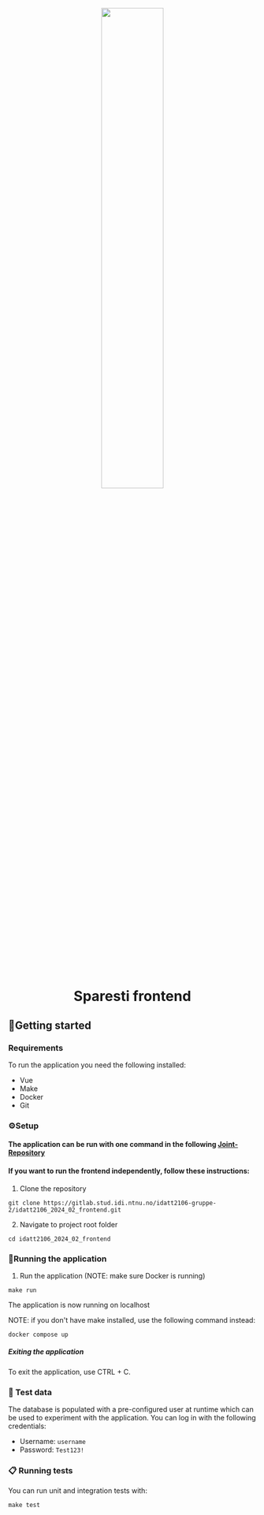 <p align="center">
    <a href="https://gitlab.stud.idi.ntnu.no/idatt2106-gruppe-2/idatt2106_2024_02_backend" target="_blank">
        <img width="50%" src="https://media.discordapp.net/attachments/1229758481150640209/1235586776824021103/avatar1.png?ex=6635921b&is=6634409b&hm=8818fe5e10a69e6df7b9da102e5fb65dcdbd962b2614d392be2578d6542822c4&=&format=webp&quality=lossless&width=1135&height=1137">
    </a>
    </p>
<h1 align="center">
            Sparesti frontend   
</h1>



## 🚀Getting started


### Requirements

To run the application you need the following installed:

- Vue
- Make
- Docker
- Git

### ⚙️Setup

#### The application can be run with one command in the following [Joint-Repository](https://gitlab.stud.idi.ntnu.no/idatt2106-gruppe-2/idatt2106_2024_02)

#### If you want to run the frontend independently, follow these instructions:

1. Clone the repository

```
git clone https://gitlab.stud.idi.ntnu.no/idatt2106-gruppe-2/idatt2106_2024_02_frontend.git
```

2. Navigate to project root folder
```
cd idatt2106_2024_02_frontend
```


### 🚗Running the application

1. Run the application (NOTE: make sure Docker is running)
```
make run
```

The application is now running on localhost

NOTE: if you don't have make installed, use the following command instead:

```
docker compose up
```

##### Exiting the application
To exit the application, use CTRL + C.

### 🧪 Test data
The database is populated with a pre-configured user at runtime which 
can be used to experiment with the application. You can log in with the following credentials:
- Username: ```username```
- Password: ```Test123!```

### 📋 Running tests
You can run unit and integration tests with: 
```
make test
```